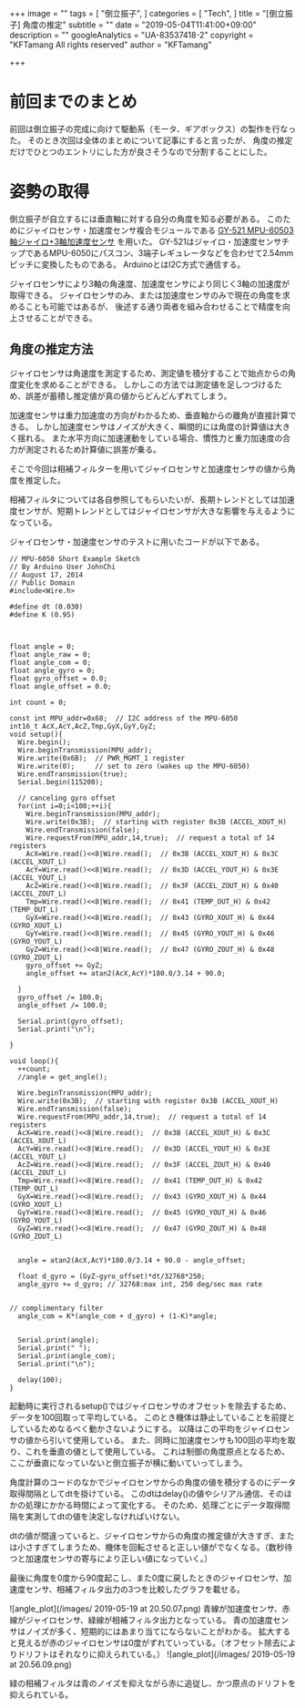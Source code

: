 +++
image = ""
tags = [
  "倒立振子",
]
categories = [
  "Tech",
]
title = "[倒立振子] 角度の推定"
subtitle = ""
date = "2019-05-04T11:41:00+09:00"
description = ""
googleAnalytics = "UA-83537418-2"
copyright = "KFTamang All rights reserved"
author = "KFTamang"

+++

# 前回までのまとめ

前回は倒立振子の完成に向けて駆動系（モータ、ギアボックス）の製作を行なった。
そのとき次回は全体のまとめについて記事にすると言ったが、
角度の推定だけでひとつのエントリにした方が良さそうなので分割することにした。

# 姿勢の取得

倒立振子が自立するには垂直軸に対する自分の角度を知る必要がある。
このためにジャイロセンサ・加速度センサ複合モジュールである
[GY-521 MPU-60503軸ジャイロ+3軸加速度センサ](https://www.amazon.co.jp/gp/product/B00K67X810/ref=ppx_yo_dt_b_search_asin_title?ie=UTF8&psc=1)
を用いた。
GY-521はジャイロ・加速度センサチップであるMPU-6050にパスコン、3端子レギュレータなどを合わせて2.54mmピッチに変換したものである。
ArduinoとはI2C方式で通信する。

ジャイロセンサにより3軸の角速度、加速度センサにより同じく3軸の加速度が取得できる。
ジャイロセンサのみ、または加速度センサのみで現在の角度を求めることも可能ではあるが、
後述する通り両者を組み合わせることで精度を向上させることができる。

## 角度の推定方法

ジャイロセンサは角速度を測定するため、測定値を積分することで始点からの角度変化を求めることができる。
しかしこの方法では測定値を足しつづけるため、誤差が蓄積し推定値が真の値からどんどんずれてしまう。

加速度センサは重力加速度の方向がわかるため、垂直軸からの離角が直接計算できる。
しかし加速度センサはノイズが大きく、瞬間的には角度の計算値は大きく揺れる。
また水平方向に加速運動をしている場合、慣性力と重力加速度の合力が測定されるため計算値に誤差が乗る。

そこで今回は相補フィルターを用いてジャイロセンサと加速度センサの値から角度を推定した。

相補フィルタについては各自参照してもらいたいが、長期トレンドとしては加速度センサが、短期トレンドとしてはジャイロセンサが大きな影響を与えるようになっている。

ジャイロセンサ・加速度センサのテストに用いたコードが以下である。

```gyro_test
// MPU-6050 Short Example Sketch
// By Arduino User JohnChi
// August 17, 2014
// Public Domain
#include<Wire.h>

#define dt (0.030)
#define K (0.95)



float angle = 0;
float angle_raw = 0;
float angle_com = 0;
float angle_gyro = 0;
float gyro_offset = 0.0;
float angle_offset = 0.0;

int count = 0;

const int MPU_addr=0x68;  // I2C address of the MPU-6050
int16_t AcX,AcY,AcZ,Tmp,GyX,GyY,GyZ;
void setup(){
  Wire.begin();
  Wire.beginTransmission(MPU_addr);
  Wire.write(0x6B);  // PWR_MGMT_1 register
  Wire.write(0);     // set to zero (wakes up the MPU-6050)
  Wire.endTransmission(true);
  Serial.begin(115200);

  // canceling gyro offset
  for(int i=0;i<100;++i){
    Wire.beginTransmission(MPU_addr);
    Wire.write(0x3B);  // starting with register 0x3B (ACCEL_XOUT_H)  
    Wire.endTransmission(false);
    Wire.requestFrom(MPU_addr,14,true);  // request a total of 14 registers
    AcX=Wire.read()<<8|Wire.read();  // 0x3B (ACCEL_XOUT_H) & 0x3C (ACCEL_XOUT_L)     
    AcY=Wire.read()<<8|Wire.read();  // 0x3D (ACCEL_YOUT_H) & 0x3E (ACCEL_YOUT_L)
    AcZ=Wire.read()<<8|Wire.read();  // 0x3F (ACCEL_ZOUT_H) & 0x40 (ACCEL_ZOUT_L)
    Tmp=Wire.read()<<8|Wire.read();  // 0x41 (TEMP_OUT_H) & 0x42 (TEMP_OUT_L)
    GyX=Wire.read()<<8|Wire.read();  // 0x43 (GYRO_XOUT_H) & 0x44 (GYRO_XOUT_L)
    GyY=Wire.read()<<8|Wire.read();  // 0x45 (GYRO_YOUT_H) & 0x46 (GYRO_YOUT_L)
    GyZ=Wire.read()<<8|Wire.read();  // 0x47 (GYRO_ZOUT_H) & 0x48 (GYRO_ZOUT_L)
    gyro_offset += GyZ;
    angle_offset += atan2(AcX,AcY)*180.0/3.14 + 90.0;
  
  }
  gyro_offset /= 100.0;
  angle_offset /= 100.0;
  
  Serial.print(gyro_offset);
  Serial.print("\n");
  
}

void loop(){
  ++count;  
  //angle = get_angle();

  Wire.beginTransmission(MPU_addr);
  Wire.write(0x3B);  // starting with register 0x3B (ACCEL_XOUT_H)
  Wire.endTransmission(false);
  Wire.requestFrom(MPU_addr,14,true);  // request a total of 14 registers
  AcX=Wire.read()<<8|Wire.read();  // 0x3B (ACCEL_XOUT_H) & 0x3C (ACCEL_XOUT_L)     
  AcY=Wire.read()<<8|Wire.read();  // 0x3D (ACCEL_YOUT_H) & 0x3E (ACCEL_YOUT_L)
  AcZ=Wire.read()<<8|Wire.read();  // 0x3F (ACCEL_ZOUT_H) & 0x40 (ACCEL_ZOUT_L)
  Tmp=Wire.read()<<8|Wire.read();  // 0x41 (TEMP_OUT_H) & 0x42 (TEMP_OUT_L)
  GyX=Wire.read()<<8|Wire.read();  // 0x43 (GYRO_XOUT_H) & 0x44 (GYRO_XOUT_L)
  GyY=Wire.read()<<8|Wire.read();  // 0x45 (GYRO_YOUT_H) & 0x46 (GYRO_YOUT_L)
  GyZ=Wire.read()<<8|Wire.read();  // 0x47 (GYRO_ZOUT_H) & 0x48 (GYRO_ZOUT_L)


  angle = atan2(AcX,AcY)*180.0/3.14 + 90.0 - angle_offset;

  float d_gyro = (GyZ-gyro_offset)*dt/32768*250; 
  angle_gyro += d_gyro; // 32768:max int, 250 deg/sec max rate
  
  
// complimentary filter 
  angle_com = K*(angle_com + d_gyro) + (1-K)*angle;


  Serial.print(angle);
  Serial.print(" ");
  Serial.print(angle_com);
  Serial.print("\n");

  delay(100);
}

```

起動時に実行されるsetup()ではジャイロセンサのオフセットを除去するため、
データを100回取って平均している。
このとき機体は静止していることを前提としているためなるべく動かさないようにする。
以降はこの平均をジャイロセンサの値から引いて使用している。
また、同時に加速度センサも100回の平均を取り、これを垂直の値として使用している。
これは制御の角度原点となるため、ここが垂直になっていないと倒立振子が横に動いていってしまう。


角度計算のコードのなかでジャイロセンサからの角度の値を積分するのにデータ取得間隔としてdtを掛けている。
このdtはdelay()の値やシリアル通信、そのほかの処理にかかる時間によって変化する。
そのため、処理ごとにデータ取得間隔を実測してdtの値を決定しなければいけない。

dtの値が間違っていると、ジャイロセンサからの角度の推定値が大きすぎ、または小さすぎてしまうため、機体を回転させると正しい値がでなくなる。（数秒待つと加速度センサの寄与により正しい値になっていく。）

最後に角度を0度から90度起こし、また0度に戻したときのジャイロセンサ、加速度センサ、相補フィルタ出力の3つを比較したグラフを載せる。


![angle_plot](/images/ 2019-05-19 at 20.50.07.png)
青線が加速度センサ、赤線がジャイロセンサ、緑線が相補フィルタ出力となっている。
青の加速度センサはノイズが多く、短期的にはあまり当てにならないことがわかる。
拡大すると見えるが赤のジャイロセンサは0度がずれていっている。（オフセット除去によりドリフトはそれなりに抑えられている。）
![angle_plot](/images/ 2019-05-19 at 20.56.09.png)

緑の相補フィルタは青のノイズを抑えながら赤に追従し、かつ原点のドリフトを抑えられている。



